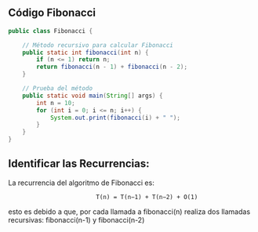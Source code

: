 ## Código Fibonacci

```Java
public class Fibonacci {

    // Método recursivo para calcular Fibonacci
    public static int fibonacci(int n) {
        if (n <= 1) return n;
        return fibonacci(n - 1) + fibonacci(n - 2);
    }

    // Prueba del método
    public static void main(String[] args) {
        int n = 10; 
        for (int i = 0; i <= n; i++) {
            System.out.print(fibonacci(i) + " ");
        }
    }
}
```
## Identificar las Recurrencias:

La recurrencia del algoritmo de Fibonacci es:

                             T(n) = T(n−1) + T(n−2) + O(1)
                             
esto es debido a que, por cada llamada a fibonacci(n) realiza dos llamadas recursivas: fibonacci(n-1) y fibonacci(n-2)
